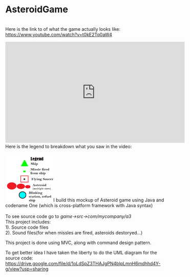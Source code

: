 # AsteroidGame

<br>Here is the link to of what the game actually looks like:
https://www.youtube.com/watch?v=t0kE2Tq0aW4
<iframe width="560" height="315" src="https://www.youtube.com/embed/t0kE2Tq0aW4" frameborder="0" allow="accelerometer; autoplay; encrypted-media; gyroscope; picture-in-picture" allowfullscreen></iframe>
<br>Here is the legend to breakdown what you saw in the video:<br><br>
<img src="https://github.com/link05/AsteroidGame/blob/master/legend.PNG" width="150" height="150" align="left">

<br><br><br><br><br><br><br>I build this mockup of Asteroid game using Java and codename One (which is cross-platform framework with Java syntax)
<br><br>To see source code go to <em>game->src->com/mycompany/a3</em>
<br>This project includes:<br>
    1). Source code files<br>
    2). Sound files(for when missles are fired, asteroids destoryed...)<br>
    
This project is done using MVC, along with command design pattern.
<br>

To get better idea I have taken the liberty to do the UML diagram for the source code:
https://drive.google.com/file/d/1oLdSpZ3THAJgPN4blpLmnH6mdhhd4Y-g/view?usp=sharing




  
      
